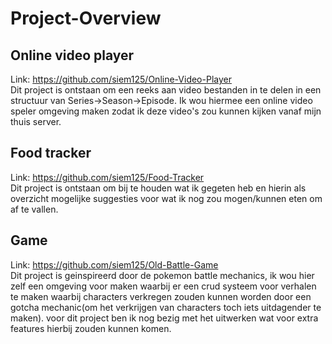 # Project-Overview
## Online video player
Link: https://github.com/siem125/Online-Video-Player <br>
Dit project is ontstaan om een reeks aan video bestanden in te delen in een structuur van Series->Season->Episode. Ik wou hiermee een online video speler omgeving maken zodat ik deze video's zou kunnen kijken vanaf mijn thuis server. 

## Food tracker
Link: https://github.com/siem125/Food-Tracker <br>
Dit project is ontstaan om bij te houden wat ik gegeten heb en hierin als overzicht mogelijke suggesties voor wat ik nog zou mogen/kunnen eten om af te vallen.


## Game
Link: https://github.com/siem125/Old-Battle-Game <br>
Dit project is geinspireerd door de pokemon battle mechanics, ik wou hier zelf een omgeving voor maken waarbij er een crud systeem voor verhalen te maken waarbij characters verkregen zouden kunnen worden door een gotcha mechanic(om het verkrijgen van characters toch iets uitdagender te maken). voor dit project ben ik nog bezig met het uitwerken wat voor extra features hierbij zouden kunnen komen.
